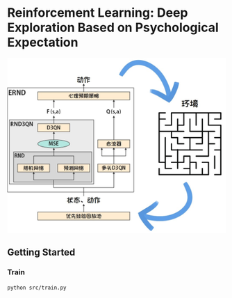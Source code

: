 # Reinforcement Learning: Deep Exploration Based on Psychological Expectation
<img src="./imgs/ERND.jpg">

## Getting Started
### Train
```bash
python src/train.py
```

